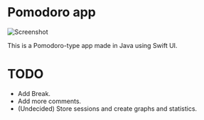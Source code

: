 # Pomodoro app
![Screenshot](https://i.imgur.com/6rlNWCd.png)

This is a Pomodoro-type app made in Java using Swift UI.

# TODO
- Add Break.
- Add more comments.
- (Undecided) Store sessions and create graphs and statistics.